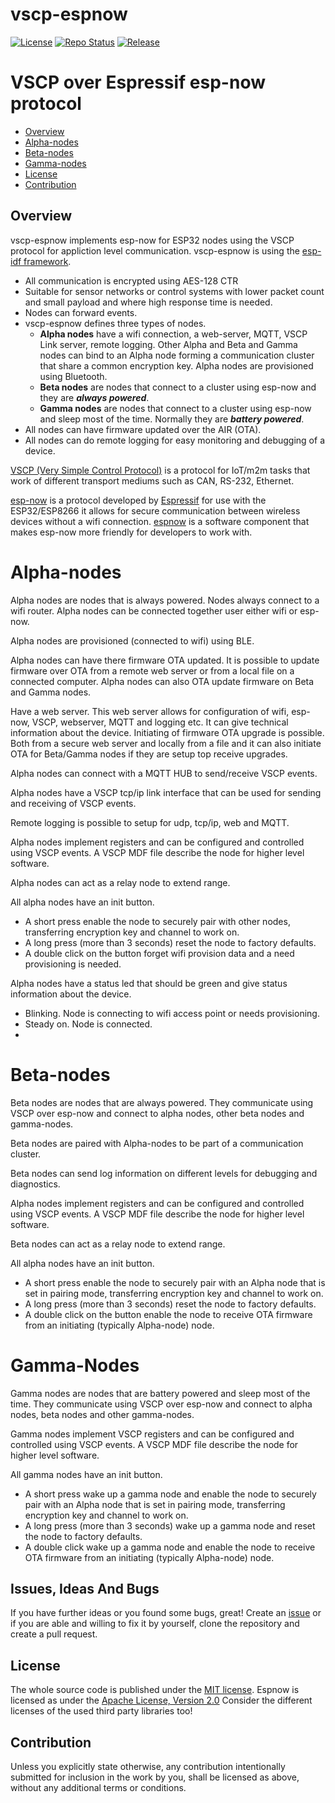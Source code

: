 # vscp-espnow

[![License](https://img.shields.io/badge/license-MIT-blue.svg)](http://choosealicense.com/licenses/mit/)
[![Repo Status](https://www.repostatus.org/badges/latest/wip.svg)](https://www.repostatus.org/#wip)
[![Release](https://img.shields.io/github/release/grodansparadis/vscp-espnow.svg)](https://github.com/grodansparadis/vscp-espnow/releases)


# VSCP over Espressif esp-now protocol

- [Overview](#Overview)
- [Alpha-nodes](#Alpha-nodes)
- [Beta-nodes](#Beta-nodes)
- [Gamma-nodes](#Gamma-Nodes)
- [License](#license)
- [Contribution](#contribution)

## Overview

vscp-espnow implements esp-now for ESP32 nodes using the VSCP protocol for appliction level communication. vscp-espnow is using the [esp-idf framework](https://docs.espressif.com/projects/esp-idf/en/latest/esp32/get-started/index.html).

- All communication is encrypted using AES-128 CTR
- Suitable for sensor networks or control systems with lower packet count and small payload and where high response time is needed.
- Nodes can forward events.
- vscp-espnow defines three types of nodes.
   - **Alpha nodes** have a wifi connection, a web-server, MQTT, VSCP Link server, remote logging. Other Alpha and  Beta and Gamma nodes can bind to an Alpha node forming a communication cluster that share a common encryption key. Alpha nodes are provisioned using Bluetooth.
   - **Beta nodes** are nodes that connect to a cluster using esp-now and they are *__always powered__*.
   - **Gamma nodes** are nodes that connect to a cluster using esp-now and sleep most of the time. Normally they are *__battery powered__*.
- All nodes can have firmware updated over the AIR (OTA).
- All nodes can do remote logging for easy monitoring and debugging of a device.

[VSCP (Very Simple Control Protocol)](https://www.vscp.org) is a protocol for IoT/m2m tasks that work of different transport mediums such as CAN, RS-232, Ethernet. 

[esp-now](https://www.espressif.com/en/solutions/low-power-solutions/esp-now?ct=t(EMAIL_CAMPAIGN_4_12_2023_2_38)&mc_cid=1dec54c698&mc_eid=1bb5ed46d4) is a protocol developed by [Espressif](https://www.espressif.com/en) for use with the ESP32/ESP8266 it allows for secure communication between wireless devices without a wifi connection. [espnow](https://github.com/espressif/esp-now) is a software component that makes esp-now more friendly for developers to work with.

# Alpha-nodes
Alpha nodes are nodes that is always powered. Nodes always connect to a wifi router. Alpha nodes can be connected together user either wifi or esp-now. 

Alpha nodes are provisioned (connected to wifi) using BLE.

Alpha nodes can have there firmware OTA updated. It is possible to update firmware over OTA from a remote web server or from a local file on a connected computer. Alpha nodes can also OTA update firmware on Beta and Gamma nodes. 

Have a web server. This web server allows for configuration of wifi, esp-now, VSCP, webserver, MQTT and logging etc. It can give technical information about the device. Initiating of firmware OTA upgrade is possible. Both from a secure web server and locally from a file and it can also initiate OTA for Beta/Gamma nodes if they are setup top receive upgrades.

Alpha nodes can connect with a MQTT HUB to send/receive VSCP events. 

Alpha nodes have a VSCP tcp/ip link interface that can be used for sending and receiving of VSCP events.

Remote logging is possible to setup for udp, tcp/ip, web and MQTT.

Alpha nodes implement registers and can be configured and controlled using VSCP events. A VSCP MDF file describe the node for higher level software.

Alpha nodes can act as a relay node to extend range.

All alpha nodes have an init button. 

- A short press enable the node to securely pair with other nodes, transferring encryption key and channel to work on.
- A long press (more than 3 seconds) reset the node to factory defaults.  
- A double click on the button forget wifi provision data and a need provisioning is needed.

Alpha nodes have a status led that should be green and give status information about the device.

- Blinking. Node is connecting to wifi access point or needs provisioning.
- Steady on. Node is connected.
- 

# Beta-nodes
Beta nodes are nodes that are always powered. They communicate using VSCP over esp-now and connect to alpha nodes, other beta nodes and gamma-nodes.

Beta nodes are paired with Alpha-nodes to be part of a communication cluster.

Beta nodes can send log information on different levels for debugging and diagnostics.

Alpha nodes implement registers and can be configured and controlled using VSCP events. A VSCP MDF file describe the node for higher level software.

Beta nodes can act as a relay node to extend range.

All alpha nodes have an init button. 

- A short press enable the node to securely pair with an Alpha node that is set in pairing mode, transferring encryption key and channel to work on.
- A long press (more than 3 seconds) reset the node to factory defaults.  
- A double click on the button enable the node to receive OTA firmware from an initiating (typically Alpha-node) node.

# Gamma-Nodes

Gamma nodes are nodes that are battery powered and sleep most of the time. They communicate using VSCP over esp-now and connect to alpha nodes, beta nodes and other gamma-nodes. 

Gamma nodes implement VSCP registers and can be configured and controlled using VSCP events. A VSCP MDF file describe the node for higher level software.

All gamma nodes have an init button. 

- A short press wake up a gamma node and enable the node to securely pair with an Alpha node that is set in pairing mode, transferring encryption key and channel to work on.
- A long press (more than 3 seconds) wake up a gamma node and reset the node to factory defaults.  
- A double click wake up a gamma node and enable the node to receive OTA firmware from an initiating (typically Alpha-node) node.

## Issues, Ideas And Bugs
If you have further ideas or you found some bugs, great! Create an [issue](https://github.com/grodansparadis/vscp-espnow/issues) or if you are able and willing to fix it by yourself, clone the repository and create a pull request.

## License
The whole source code is published under the [MIT license](http://choosealicense.com/licenses/mit/). Espnow is licensed as under the  [Apache License, Version 2.0](http://www.apache.org/licenses/LICENSE-2.0)
Consider the different licenses of the used third party libraries too!

## Contribution
Unless you explicitly state otherwise, any contribution intentionally submitted for inclusion in the work by you, shall be licensed as above, without any
additional terms or conditions.

